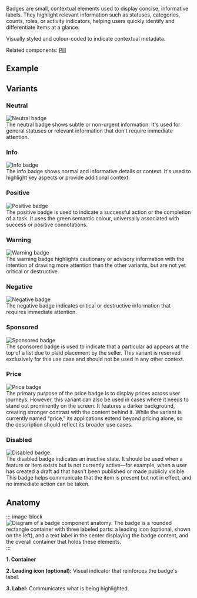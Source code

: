 Badges are small, contextual elements used to display concise, informative labels. They highlight relevant information such as statuses, categories, counts, roles, or activity indicators, helping users quickly identify and differentiate items at a glance.

Visually styled and colour-coded to indicate contextual metadata.

Related components: [Pill](../pill/index.md)

## Example
<ThemeSwitcher />
<badge-example />

## Variants

### Neutral

<div class="grid grid-cols-2 gap-24">
  <div class="py-16">
    <img src="/components/badge/badge-variants-neutral.svg" alt="Neutral badge" />
  </div>

  <div class="py-16">The neutral badge shows subtle or non-urgent information. It's used for general statuses or relevant information that don't require immediate attention.
  </div>
</div>

### Info

<div class="grid grid-cols-2 gap-24">
  <div class="py-16">
    <img src="/components/badge/badge-variants-info.svg" alt="Info badge" />
  </div>

  <div class="py-16">The info badge shows normal and informative details or context. It's used to highlight key aspects or provide additional context.
  </div>
</div>

### Positive

<div class="grid grid-cols-2 gap-24">
  <div class="py-16">
    <img src="/components/badge/badge-variants-positive.svg" alt="Positive badge" />
  </div>

  <div class="py-16">The positive badge is used to indicate a successful action or the completion of a task. It uses the green semantic colour, universally associated with success or positive connotations.
  </div>
</div>

### Warning

<div class="grid grid-cols-2 gap-24">
  <div class="py-16">
    <img src="/components/badge/badge-variants-warning.svg" alt="Warning badge" />
  </div>

  <div class="py-16">The warning badge highlights cautionary or advisory information with the intention of drawing more attention than the other variants, but are not yet critical or destructive.
  </div>
</div>

### Negative

<div class="grid grid-cols-2 gap-24">
  <div class="py-16">
    <img src="/components/badge/badge-variants-negative.svg" alt="Negative badge" />
  </div>

  <div class="py-16">The negative badge indicates critical or destructive information that requires immediate attention.
  </div>
</div>

### Sponsored

<div class="grid grid-cols-2 gap-24">
  <div class="py-16">
    <img src="/components/badge/badge-variants-sponsored.svg" alt="Sponsored badge" />
  </div>

  <div class="py-16">The sponsored badge is used to indicate that a particular ad appears at the top of a list due to plaid placement by the seller. This variant is reserved exclusively for this use case and should not be used in any other context.
  </div>
</div>

### Price

<div class="grid grid-cols-2 gap-24">
  <div class="py-16">
    <img src="/components/badge/badge-variants-price.svg" alt="Price badge" />
  </div>

  <div class="py-16">The primary purpose of the price badge is to display prices across user journeys. However, this variant can also be used in cases where it needs to stand out prominently on the screen. It features a darker background, creating stronger contrast with the content behind it. While the variant is currently named “price,” its applications extend beyond pricing alone, so the description should reflect its broader use cases.
  </div>
</div>

### Disabled

<div class="grid grid-cols-2 gap-24">
  <div class="py-16">
    <img src="/components/badge/badge-variants-disabled.svg" alt="Disabled badge" />
  </div>

  <div class="py-16">The disabled badge indicates an inactive state. It should be used when a feature or item exists but is not currently active—for example, when a user has created a draft ad that hasn't been published or made publicly visible. This badge helps communicate that the item is present but not in effect, and no immediate action can be taken.
  </div>
</div>

## Anatomy

::: image-block
![Diagram of a badge component anatomy. The badge is a rounded rectangle container with three labeled parts: a leading icon (optional, shown on the left), and a text label in the center displaying the badge content, and the overall container that holds these elements.](/components/badge/badge-anatomy.svg)
:::


**1. Container**

**2. Leading icon (optional):** Visual indicator that reinforces the badge's label.

**3. Label:** Communicates what is being highlighted.

<br>